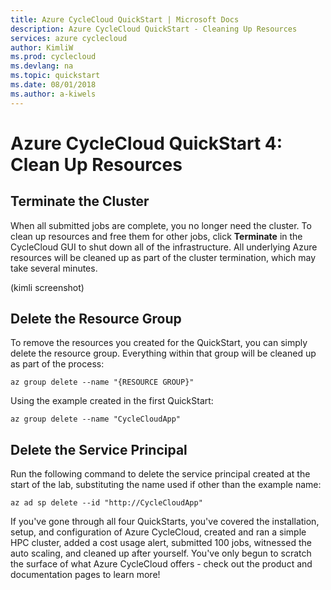 ```yaml
---
title: Azure CycleCloud QuickStart | Microsoft Docs
description: Azure CycleCloud QuickStart - Cleaning Up Resources
services: azure cyclecloud
author: KimliW
ms.prod: cyclecloud
ms.devlang: na
ms.topic: quickstart
ms.date: 08/01/2018
ms.author: a-kiwels
---
```


# Azure CycleCloud QuickStart 4: Clean Up Resources

## Terminate the Cluster

When all submitted jobs are complete, you no longer need the cluster. To clean up resources and free them for other jobs, click **Terminate** in the CycleCloud GUI to shut down all of the infrastructure. All underlying Azure resources will be cleaned up as part of the cluster termination, which may take several minutes.

(kimli screenshot)

## Delete the Resource Group

To remove the resources you created for the QuickStart, you can simply delete the resource group. Everything within that group will be cleaned up as part of the process:

``` CMD
az group delete --name "{RESOURCE GROUP}"
```

Using the example created in the first QuickStart:

``` CMD
az group delete --name "CycleCloudApp"
```

## Delete the Service Principal

Run the following command to delete the service principal created at the start of the lab, substituting the name used if other than the example name:

``` CMD
az ad sp delete --id "http://CycleCloudApp"
```

If you've gone through all four QuickStarts, you've covered the installation, setup, and configuration of Azure CycleCloud, created and ran a simple HPC cluster, added a cost usage alert, submitted 100 jobs, witnessed the auto scaling, and cleaned up after yourself. You've only begun to scratch the surface of what Azure CycleCloud offers - check out the product and documentation pages to learn more!
